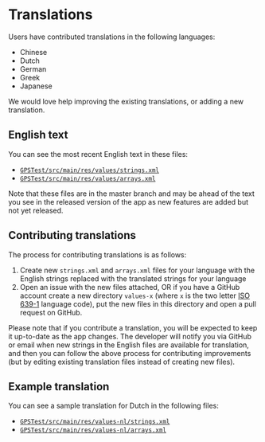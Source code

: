# Translations

Users have contributed translations in the following languages:
* Chinese
* Dutch
* German
* Greek
* Japanese

We would love help improving the existing translations, or adding a new translation.

## English text

You can see the most recent English text in these files:

* [`GPSTest/src/main/res/values/strings.xml`](/GPSTest/src/main/res/values/strings.xml)
* [`GPSTest/src/main/res/values/arrays.xml`](/GPSTest/src/main/res/values/arrays.xml)

Note that these files are in the master branch and may be ahead of the text you see in the released version of the app as new features are added but not yet released.

## Contributing translations

The process for contributing translations is as follows:
1. Create new `strings.xml` and `arrays.xml` files for your language with the English strings replaced with the translated strings for your language
1. Open an issue with the new files attached, OR if you have a GitHub account create a new directory `values-x` (where `x` is the two letter [ISO 639-1](https://en.wikipedia.org/wiki/ISO_639-1) language code), put the new files in this directory and open a pull request on GitHub.

Please note that if you contribute a translation, you will be expected to keep it up-to-date as the app changes.  The developer will notify you via GitHub or email when new strings in the English files are available for translation, and then you can follow the above process for contributing improvements (but by editing existing translation files instead of creating new files).

## Example translation

You can see a sample translation for Dutch in the following files:

* [`GPSTest/src/main/res/values-nl/strings.xml`](/GPSTest/src/main/res/values-nl/strings.xml)
* [`GPSTest/src/main/res/values-nl/arrays.xml`](/GPSTest/src/main/res/values-nl/arrays.xml)